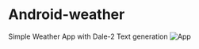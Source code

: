 # Android-weather

Simple Weather App with Dale-2 Text generation
![App]("https://github.com/PhilimonNag/Android-weather/ezgif.com-video-to-gif.gif")
